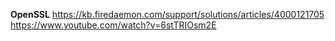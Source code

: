 
**OpenSSL**
https://kb.firedaemon.com/support/solutions/articles/4000121705
https://www.youtube.com/watch?v=6stTRIOsm2E
